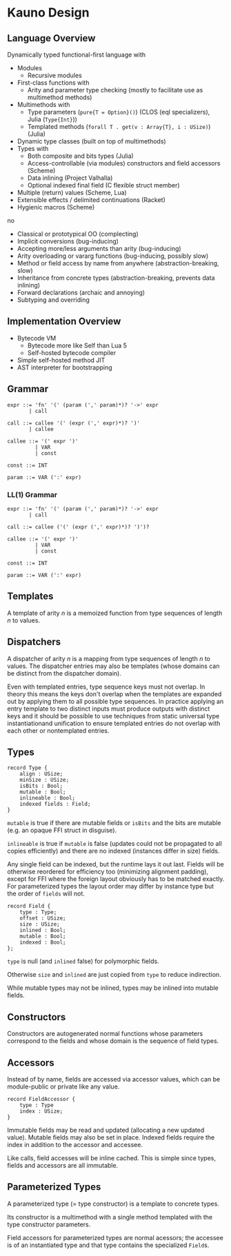 # Kauno Design

## Language Overview

Dynamically typed functional-first language with

* Modules
    - Recursive modules
* First-class functions with
    - Arity and parameter type checking (mostly to facilitate use as multimethod methods)
* Multimethods with
    - Type parameters (`pure{T = Option}()`) (CLOS (eql specializers), Julia (`Type{Int}`))
    - Templated methods (`forall T . get(v : Array{T}, i : USize)`) (Julia)
* Dynamic type classes (built on top of multimethods)
* Types with
    - Both composite and bits types (Julia)
    - Access-controllable (via modules) constructors and field accessors (Scheme)
    - Data inlining (Project Valhalla)
    - Optional indexed final field (C flexible struct member)
* Multiple (return) values (Scheme, Lua)
* Extensible effects / delimited continuations (Racket)
* Hygienic macros (Scheme)

no

* Classical or prototypical OO (complecting)
* Implicit conversions (bug-inducing)
* Accepting more/less arguments than arity (bug-inducing)
* Arity overloading or vararg functions (bug-inducing, possibly slow)
* Method or field access by name from anywhere (abstraction-breaking, slow)
* Inheritance from concrete types (abstraction-breaking, prevents data inlining)
* Forward declarations (archaic and annoying)
* Subtyping and overriding

## Implementation Overview

* Bytecode VM
    - Bytecode more like Self than Lua 5
    - Self-hosted bytecode compiler
* Simple self-hosted method JIT
* AST interpreter for bootstrapping

## Grammar

    expr ::= 'fn' '(' (param (',' param)*)? '->' expr
           | call

    call ::= callee '(' (expr (',' expr)*)? ')'
           | callee

    callee ::= '(' expr ')'
             | VAR
             | const

    const ::= INT

    param ::= VAR (':' expr)

### LL(1) Grammar

    expr ::= 'fn' '(' (param (',' param)*)? '->' expr
           | call

    call ::= callee ('(' (expr (',' expr)*)? ')')?

    callee ::= '(' expr ')'
             | VAR
             | const

    const ::= INT

    param ::= VAR (':' expr)

## Templates

A template of arity *n* is a memoized function from type sequences of length *n* to values.

## Dispatchers

A dispatcher of arity *n* is a mapping from type sequences of length *n* to values. The dispatcher
entries may also be templates (whose domains can be distinct from the dispatcher domain).

Even with templated entries, type sequence keys must not overlap. In theory this means the keys
don't overlap when the templates are expanded out by applying them to all possible type sequences.
In practice applying an entry template to two distinct inputs must produce outputs with distinct keys
and it should be possible to use techniques from static universal type instantiationand unification
to ensure templated entries do not overlap with each other or nontemplated entries.

## Types

    record Type {
        align : USize;
        minSize : USize;
        isBits : Bool;
        mutable : Bool;
        inlineable : Bool;
        indexed fields : Field;
    }

`mutable` is true if there are mutable fields or `isBits` and the bits are mutable
(e.g. an opaque FFI struct in disguise).

`inlineable` is true if `mutable` is false (updates could not be propagated to all copies efficiently)
and there are no indexed (instances differ in size) fields.

Any single field can be indexed, but the runtime lays it out last. Fields will be otherwise reordered
for efficiency too (minimizing alignment padding), except for FFI where the foreign layout obviously
has to be matched exactly. For parameterized types the layout order may differ by instance type but
the order of `fields` will not.

    record Field {
        type : Type;
        offset : USize;
        size : USize;
        inlined : Bool;
        mutable : Bool;
        indexed : Bool;
    };

`type` is null (and `inlined` false) for polymorphic fields.

Otherwise `size` and `inlined` are just copied from `type` to reduce indirection.

While mutable types may not be inlined, types may be inlined into mutable fields.

## Constructors

Constructors are autogenerated normal functions whose parameters correspond to the fields and whose
domain is the sequence of field types.

## Accessors

Instead of by name, fields are accessed via accessor values, which can be module-public or private
like any value.

    record FieldAccessor {
        type : Type
        index : USize;
    }

Immutable fields may be read and updated (allocating a new updated value). Mutable fields may
also be set in place. Indexed fields require the index in addition to the accessor and accessee.

Like calls, field accesses will be inline cached. This is simple since types, fields and accessors are
all immutable.

## Parameterized Types

A parameterized type (= type constructor) is a template to concrete types.

Its constructor is a multimethod with a single method templated with the type constructor parameters.

Field accessors for parameterized types are normal acessors; the accessee is of an instantiated type
and that type contains the specialized `Field`s.
